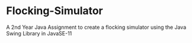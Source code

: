 # Flocking-Simulator
A 2nd Year Java Assignment to create a flocking simulator using the Java Swing Library in JavaSE-11
